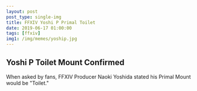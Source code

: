 ```yaml
---
layout: post
post_type: single-img
title: FFXIV Yoshi P Primal Toilet
date: 2019-06-17 01:00:00
tags: [ffxiv]
img1: /img/memes/yoship.jpg
---
```

## Yoshi P Toilet Mount Confirmed

When asked by fans, FFXIV Producer Naoki Yoshida stated his Primal Mount would be "Toilet."
